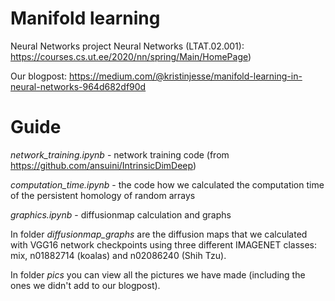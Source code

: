# Manifold learning
 Neural Networks project Neural Networks (LTAT.02.001): https://courses.cs.ut.ee/2020/nn/spring/Main/HomePage)
 
 Our blogpost: https://medium.com/@kristinjesse/manifold-learning-in-neural-networks-964d682df90d

# Guide
 _network_training.ipynb_ - network training code (from https://github.com/ansuini/IntrinsicDimDeep)
 
  _computation_time.ipynb_ - the code how we calculated the computation time of the persistent homology of random arrays
 
 _graphics.ipynb_ - diffusionmap calculation and graphs
 
 In folder _diffusionmap_graphs_ are the diffusion maps that we calculated with VGG16 network checkpoints using three different IMAGENET classes: mix, n01882714  (koalas) and n02086240 (Shih Tzu). 
 
 In folder _pics_  you can view all the pictures we have made (including the ones we didn't add to our blogpost).
